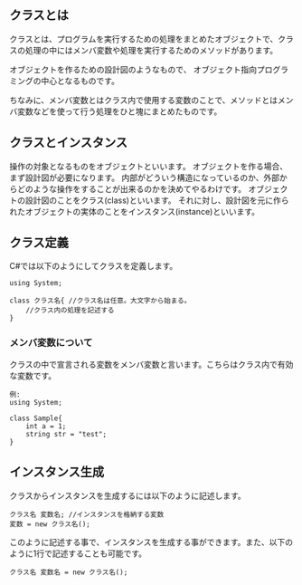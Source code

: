## クラスとは

クラスとは、プログラムを実行するための処理をまとめたオブジェクトで、クラスの処理の中にはメンバ変数や処理を実行するためのメソッドがあります。

オブジェクトを作るための設計図のようなもので、 オブジェクト指向プログラミングの中心となるものです。

ちなみに、メンバ変数とはクラス内で使用する変数のことで、メソッドとはメンバ変数などを使って行う処理をひと塊にまとめたものです。

## クラスとインスタンス

操作の対象となるものをオブジェクトといいます。 オブジェクトを作る場合、まず設計図が必要になります。 内部がどういう構造になっているのか、外部からどのような操作をすることが出来るのかを決めてやるわけです。 オブジェクトの設計図のことをクラス(class)といいます。 それに対し、設計図を元に作られたオブジェクトの実体のことをインスタンス(instance)といいます。

## クラス定義

C#では以下のようにしてクラスを定義します。
```
using System;
 
class クラス名{ //クラス名は任意。大文字から始まる。
    //クラス内の処理を記述する
}
```

### メンバ変数について
クラスの中で宣言される変数をメンバ変数と言います。こちらはクラス内で有効な変数です。
```
例:
using System;
 
class Sample{
    int a = 1;
    string str = "test";
}
```

## インスタンス生成
クラスからインスタンスを生成するには以下のように記述します。
```
クラス名 変数名; //インスタンスを格納する変数
変数 = new クラス名();
```

このように記述する事で、インスタンスを生成する事ができます。また、以下のように1行で記述することも可能です。

```
クラス名 変数名 = new クラス名();
```
